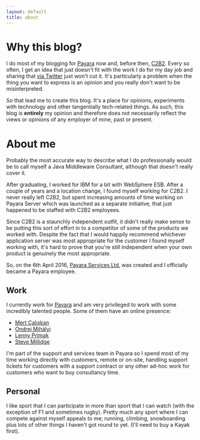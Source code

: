 ```yaml
---
layout: default
title: about
---
```



# Why this blog?
I do most of my blogging for [Payara](http://blog.payara.fish/) now and, before then, [C2B2](http://blog.c2b2.co.uk/). Every so often, I get an idea that just doesn't fit with the work I do for my day job and sharing that [via Twitter](https://twitter.com/croft) just won't cut it. It's particularly a problem when the thing you want to express is an opinion and you really don't want to be misinterpreted.

So that lead me to create this blog. It's a place for opinions, experiments with technology and other tangentially tech-related things. As such, this blog is **entirely** my opinion and therefore does not necessarily reflect the views or opinions of any employer of mine, past or present.

# About me
Probably the most accurate way to describe what I do professionally would be to call myself a Java Middleware Consultant, although that doesn't really cover it.

After graduating, I worked for IBM for a bit with WebSphere ESB. After a couple of years and a location change, I found myself working for C2B2. I never really left C2B2, but spent increasing amounts of time working on Payara Server which was launched as a separate initiative, that just happened to be staffed with C2B2 employees.

Since C2B2 is a staunchly independent outfit, it didn't really make sense to be putting this sort of effort in to a competitor of some of the products we worked with. Despite the fact that I would happily recommend whichever application server was most appropriate for the customer I found myself working with, it's hard to prove that you're still independent when your own product is genuinely the most appropriate.

So, on the 6th April 2016, [Payara Services Ltd.](http://www.payara.fish/support) was created and I officially became a Payara employee.

## Work
I currently work for [Payara](https://twitter.com/Payara_Fish) and am very privileged to work with some incredibly talented people. Some of them have an online presence:

 * [Mert Çalışkan](https://twitter.com/mertcal)
 * [Ondrej Mihályi](https://twitter.com/omihalyi)
 * [Lenny Primak](https://twitter.com/lprimak)
 * [Steve Millidge](https://twitter.com/l33tj4v4)

I'm part of the support and services team in Payara so I spend most of my time working directly with customers, remote or on-site, handling support tickets for customers with a support contract or any other ad-hoc work for customers who want to buy consultancy time.

## Personal
I like sport that I can participate in more than sport that I can watch (with the exception of F1 and sometimes rugby). Pretty much any sport where I can compete against myself appeals to me; running, climbing, snowboarding plus lots of other things I haven't got round to yet. (I'll need to buy a Kayak first).
